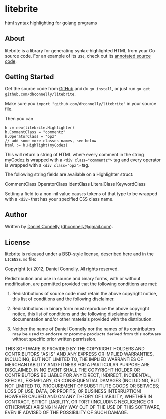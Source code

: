 litebrite
=========

html syntax highlighting for golang programs

About
-----

litebrite is a library for generating syntax-highlighted HTML from your Go
source code.  For an example of its use, check out its [annotated source
code](http://dhconnelly.github.com/litebrite/litebrite.html).

Getting Started
---------------

Get the source code from [GitHub](https://github.com/dhconnelly/litebrite) and
do `go install`, or just run `go get github.com/dhconnelly/litebrite`.

Make sure you `import "github.com/dhconnelly/litebrite"` in your source file.

Then you can

    h := new(litebrite.Highlighter)
    h.CommentClass = "commentz"
    h.OperatorClass = "opz"
    // add some more classes names, see below
    html := h.Highlight(myCodez)

This will return a string of HTML where every comment in the string myCodez
is wrapped with a `<div class="commentz">` tag and every operator is wrapped
with a `<div class="opz">` tag.

The following string fields are available on a Highlighter struct:

CommentClass
OperatorClass
IdentClass
LiteralClass
KeywordClass

Setting a field to a non-nil value causes tokens of that type to be wrapped
with a `<div>` that has your specified CSS class name.

Author
------

Written by [Daniel Connelly](http://dhconnelly.com) (<dhconnelly@gmail.com>).

License
-------

litebrite is released under a BSD-style license, described here and in the
`LICENSE.md` file:

Copyright (c) 2012, Daniel Connelly. All rights reserved.

Redistribution and use in source and binary forms, with or without
modification, are permitted provided that the following conditions are met:

1. Redistributions of source code must retain the above copyright notice, this
   list of conditions and the following disclaimer.

2. Redistributions in binary form must reproduce the above copyright notice,
   this list of conditions and the following disclaimer in the documentation
   and/or other materials provided with the distribution.

3. Neither the name of Daniel Connelly nor the names of its contributors may be
   used to endorse or promote products derived from this software without
   specific prior written permission.

THIS SOFTWARE IS PROVIDED BY THE COPYRIGHT HOLDERS AND CONTRIBUTORS "AS IS" AND
ANY EXPRESS OR IMPLIED WARRANTIES, INCLUDING, BUT NOT LIMITED TO, THE IMPLIED
WARRANTIES OF MERCHANTABILITY AND FITNESS FOR A PARTICULAR PURPOSE ARE
DISCLAIMED. IN NO EVENT SHALL THE COPYRIGHT HOLDER OR CONTRIBUTORS BE LIABLE
FOR ANY DIRECT, INDIRECT, INCIDENTAL, SPECIAL, EXEMPLARY, OR CONSEQUENTIAL
DAMAGES (INCLUDING, BUT NOT LIMITED TO, PROCUREMENT OF SUBSTITUTE GOODS OR
SERVICES; LOSS OF USE, DATA, OR PROFITS; OR BUSINESS INTERRUPTION) HOWEVER
CAUSED AND ON ANY THEORY OF LIABILITY, WHETHER IN CONTRACT, STRICT LIABILITY,
OR TORT (INCLUDING NEGLIGENCE OR OTHERWISE) ARISING IN ANY WAY OUT OF THE USE
OF THIS SOFTWARE, EVEN IF ADVISED OF THE POSSIBILITY OF SUCH DAMAGE.
